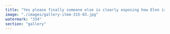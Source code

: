 ```yaml
---
title: "Yes please finally someone else is clearly exposing how Elon is manipulating our common stories<br /><br />This is text book obedience engineering, equivalent to Staline<br /><br />cc X it's ok to question your boss you know"
image: "./images/gallery-item-315-03.jpg"
watermark: "334"
section: "gallery"
---
```

